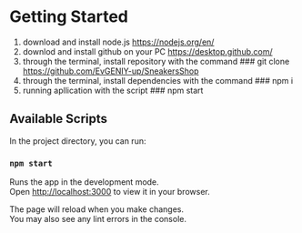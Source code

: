 # Getting Started

1. download and install node.js https://nodejs.org/en/
2. downlod and install github on your PC  https://desktop.github.com/
3. through the terminal, install repository with the command ### git clone https://github.com/EvGENIY-up/SneakersShop
4. through the terminal, install dependencies with the command ### npm i
5. running apllication with the script ### npm start

## Available Scripts

In the project directory, you can run:

### `npm start`

Runs the app in the development mode.\
Open [http://localhost:3000](http://localhost:3000) to view it in your browser.

The page will reload when you make changes.\
You may also see any lint errors in the console.




